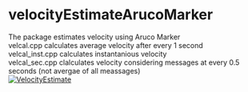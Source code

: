 # velocityEstimateArucoMarker
The package estimates velocity using Aruco Marker<br />
velcal.cpp calculates average velocity after every 1 second <br />
velcal_inst.cpp calculates instantanious velocity <br />
velcal_sec.cpp clalculates velocity considering messages at every 0.5 seconds (not avergae of all meassages) <br />
[![VelocityEstimate](http://img.youtube.com/vi/KOxbO0EI4MA/0.jpg)](https://www.youtube.com/watch?v=KOxbO0EI4MA "Audi R8")
